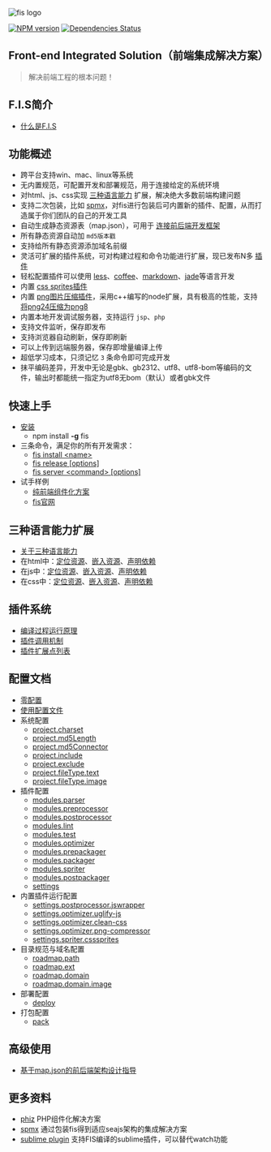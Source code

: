 ![fis logo](http://fis.baidu.com/static/docs/img/logo_3b5cdda.png)

[![NPM version](https://badge.fury.io/js/fis.png)](http://badge.fury.io/js/fis) [![Dependencies Status](https://david-dm.org/fis-dev/fis.png)](https://david-dm.org/fis-dev/fis)

## Front-end Integrated Solution（前端集成解决方案）

> 解决前端工程的根本问题！

## F.I.S简介

* [什么是F.I.S](https://github.com/fis-dev/fis/wiki/什么是F.I.S)

## 功能概述

* 跨平台支持win、mac、linux等系统
* 无内置规范，可配置开发和部署规范，用于连接给定的系统环境
* 对html、js、css实现 [三种语言能力](https://github.com/fis-dev/fis/wiki/三种语言能力) 扩展，解决绝大多数前端构建问题
* 支持二次包装，比如 [spmx](github.com/fouber/spmx)，对fis进行包装后可内置新的插件、配置，从而打造属于你们团队的自己的开发工具
* 自动生成静态资源表（map.json），可用于 [连接前后端开发框架](https://github.com/fis-dev/fis/wiki/基于map.json的前后端架构设计指导)
* 所有静态资源自动加 ``md5版本戳``
* 支持给所有静态资源添加域名前缀
* 灵活可扩展的插件系统，可对构建过程和命令功能进行扩展，现已发布N多 [插件](https://npmjs.org/search?q=fis)
* 轻松配置插件可以使用 [less](https://github.com/fouber/fis-parser-less)、[coffee](https://github.com/fouber/fis-parser-coffee-script)、[markdown](https://github.com/fouber/fis-parser-marked)、[jade](https://npmjs.org/package/fis-parser-jade)等语言开发
* 内置 [css sprites插件](https://github.com/xiangshouding/fis-spriter-csssprites)
* 内置 [png图片压缩插件](https://github.com/fis-dev/fis-optimizer-png-compressor)，采用c++编写的node扩展，具有极高的性能，支持 [将png24压缩为png8](https://github.com/fis-dev/fis-optimizer-png-compressor)
* 内置本地开发调试服务器，支持运行 ``jsp``、``php``
* 支持文件监听，保存即发布
* 支持浏览器自动刷新，保存即刷新
* 可以上传到远端服务器，保存即增量编译上传
* 超低学习成本，只须记忆 ``3`` 条命令即可完成开发
* 抹平编码差异，开发中无论是gbk、gb2312、utf8、utf8-bom等编码的文件，输出时都能统一指定为utf8无bom（默认）或者gbk文件

## 快速上手

* [安装](https://github.com/fis-dev/fis/wiki/快速上手)
    * npm install **-g** fis
* 三条命令，满足你的所有开发需求：
    * [fis install &lt;name&gt;](https://github.com/fis-dev/fis/wiki/快速上手#fis-install-name)
    * [fis release &#91;options&#93;](https://github.com/fis-dev/fis/wiki/快速上手#fis-release-options)
    * [fis server &lt;command&gt; &#91;options&#93;](https://github.com/fis-dev/fis/wiki/快速上手#fis-server-command-options)
* 试手样例
    * [纯前端组件化方案](https://github.com/fouber/modjs-todo-demo/)
    * [fis官网](http://fis.baidu.com/#section-6)

## 三种语言能力扩展

* [关于三种语言能力](https://github.com/fis-dev/fis/wiki/三种语言能力)
* 在html中：[定位资源](https://github.com/fis-dev/fis/wiki/在html中定位资源)、[嵌入资源](https://github.com/fis-dev/fis/wiki/在html中嵌入资源)、[声明依赖](https://github.com/fis-dev/fis/wiki/在html中声明依赖)
* 在js中：[定位资源](https://github.com/fis-dev/fis/wiki/在js中定位资源)、[嵌入资源](https://github.com/fis-dev/fis/wiki/在js中嵌入资源)、[声明依赖](https://github.com/fis-dev/fis/wiki/在js中声明依赖)
* 在css中：[定位资源](https://github.com/fis-dev/fis/wiki/在css中定位资源)、[嵌入资源](https://github.com/fis-dev/fis/wiki/在css中嵌入资源)、[声明依赖](https://github.com/fis-dev/fis/wiki/在css中声明依赖)

## 插件系统

* [编译过程运行原理](https://github.com/fis-dev/fis/wiki/运行原理)
* [插件调用机制](https://github.com/fis-dev/fis/wiki/插件调用机制)
* [插件扩展点列表](https://github.com/fis-dev/fis/wiki/插件扩展点列表)

## 配置文档

* [零配置](https://github.com/fis-dev/fis/wiki/配置API)
* [使用配置文件](https://github.com/fis-dev/fis/wiki/配置API)
* 系统配置
    * [project.charset](https://github.com/fis-dev/fis/wiki/配置API#projectcharset)
    * [project.md5Length](https://github.com/fis-dev/fis/wiki/配置API#projectmd5length)
    * [project.md5Connector](https://github.com/fis-dev/fis/wiki/配置API#projectmd5connector)
    * [project.include](https://github.com/fis-dev/fis/wiki/配置API#projectinclude)
    * [project.exclude](https://github.com/fis-dev/fis/wiki/配置API#projectexclude)
    * [project.fileType.text](https://github.com/fis-dev/fis/wiki/配置API#projectfiletypetext)
    * [project.fileType.image](https://github.com/fis-dev/fis/wiki/配置API#projectfiletypeimage)
* 插件配置
    * [modules.parser](https://github.com/fis-dev/fis/wiki/配置API#modulesparser)
    * [modules.preprocessor](https://github.com/fis-dev/fis/wiki/配置API#modulespreprocessor)
    * [modules.postprocessor](https://github.com/fis-dev/fis/wiki/配置API#modulespostprocessor)
    * [modules.lint](https://github.com/fis-dev/fis/wiki/配置API#moduleslint)
    * [modules.test](https://github.com/fis-dev/fis/wiki/配置API#modulestest)
    * [modules.optimizer](https://github.com/fis-dev/fis/wiki/配置API#modulesoptimizer)
    * [modules.prepackager](https://github.com/fis-dev/fis/wiki/配置API#modulesprepackager)
    * [modules.packager](https://github.com/fis-dev/fis/wiki/配置API#modulespackager)
    * [modules.spriter](https://github.com/fis-dev/fis/wiki/配置API#modulesspriter)
    * [modules.postpackager](https://github.com/fis-dev/fis/wiki/配置API#modulespostpackager)
    * [settings](https://github.com/fis-dev/fis/wiki/配置API#settings)
* 内置插件运行配置
    * [settings.postprocessor.jswrapper](https://github.com/fis-dev/fis/wiki/%E9%85%8D%E7%BD%AEAPI#settingspostprocessorjswrapper)
    * [settings.optimizer.uglify-js](https://github.com/fis-dev/fis/wiki/%E9%85%8D%E7%BD%AEAPI#settingsoptimizeruglify-js)
    * [settings.optimizer.clean-css](https://github.com/fis-dev/fis/wiki/%E9%85%8D%E7%BD%AEAPI#settingsoptimizerclean-css)
    * [settings.optimizer.png-compressor](https://github.com/fis-dev/fis/wiki/%E9%85%8D%E7%BD%AEAPI#settingsoptimizerpng-compressor)
    * [settings.spriter.csssprites](https://github.com/fis-dev/fis/wiki/%E9%85%8D%E7%BD%AEAPI#settingsspritercsssprites)
* 目录规范与域名配置
    * [roadmap.path](https://github.com/fis-dev/fis/wiki/配置API#roadmappath)
    * [roadmap.ext](https://github.com/fis-dev/fis/wiki/配置API#roadmapext)
    * [roadmap.domain](https://github.com/fis-dev/fis/wiki/配置API#roadmapdomain)
    * [roadmap.domain.image](https://github.com/fis-dev/fis/wiki/配置API#roadmapdomainimage)
* 部署配置
    * [deploy](https://github.com/fis-dev/fis/wiki/配置API#deploy)
* 打包配置
    * [pack](https://github.com/fis-dev/fis/wiki/配置API#pack)

## 高级使用

* [基于map.json的前后端架构设计指导](https://github.com/fis-dev/fis/wiki/基于map.json的前后端架构设计指导)

## 更多资料

* [phiz](https://github.com/fouber/phiz/) PHP组件化解决方案
* [spmx](https://github.com/fouber/spmx) 通过包装fis得到适应seajs架构的集成解决方案
* [sublime plugin](https://github.com/yuanfang829/fis-sublime-command) 支持FIS编译的sublime插件，可以替代watch功能